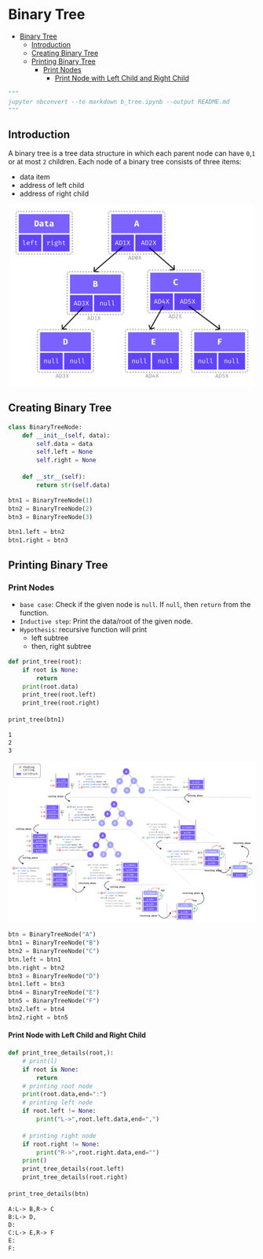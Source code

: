 # Binary Tree

- [Binary Tree](#binary-tree)
	- [Introduction](#introduction)
	- [Creating Binary Tree](#creating-binary-tree)
	- [Printing Binary Tree](#printing-binary-tree)
		- [Print Nodes](#print-nodes)
			- [Print Node with  Left Child and Right Child](#print-node-with--left-child-and-right-child)


```python
"""
jupyter nbconvert --to markdown b_tree.ipynb --output README.md
"""

```

## Introduction


A binary tree is a tree data structure in which each parent node can have `0`,`1` or at most `2` children. Each node of a binary tree consists of three items:

- data item
- address of left child
- address of right child

<div align="center">
<img src="img/tree_intro.jpg" alt="rec" width="500px">
</div>

## Creating Binary Tree


```python
class BinaryTreeNode:
	def __init__(self, data):
		self.data = data
		self.left = None
		self.right = None

	def __str__(self):
		return str(self.data)
```


```python
btn1 = BinaryTreeNode(1)
btn2 = BinaryTreeNode(2)
btn3 = BinaryTreeNode(3)
```


```python
btn1.left = btn2
btn1.right = btn3
```

## Printing Binary Tree

### Print Nodes

- `base case`: Check if the given node is `null`. If `null`, then `return` from the function.
- `Inductive step`: Print the data/root of the given node.
- `Hypothesis`: recursive function will print
  - left subtree
  - then, right subtree


```python
def print_tree(root):
	if root is None:
		return
	print(root.data)
	print_tree(root.left)
	print_tree(root.right)

print_tree(btn1)
```

    1
    2
    3


<div align="center">
<img src="img/print_tree_left.jpg" alt="print_tree_left.jpg" width="1000px">
</div>


```python
btn = BinaryTreeNode("A")
btn1 = BinaryTreeNode("B")
btn2 = BinaryTreeNode("C")
btn.left = btn1
btn.right = btn2
btn3 = BinaryTreeNode("D")
btn1.left = btn3
btn4 = BinaryTreeNode("E")
btn5 = BinaryTreeNode("F")
btn2.left = btn4
btn2.right = btn5
```

#### Print Node with  Left Child and Right Child


```python
def print_tree_details(root,):
	# print(l)
	if root is None:
		return
	# printing root node
	print(root.data,end=":")
	# printing left node
	if root.left != None:
		print("L->",root.left.data,end=",")

	# printing right node
	if root.right != None:
		print("R->",root.right.data,end="")
	print()
	print_tree_details(root.left)
	print_tree_details(root.right)

print_tree_details(btn)
```

    A:L-> B,R-> C
    B:L-> D,
    D:
    C:L-> E,R-> F
    E:
    F:

